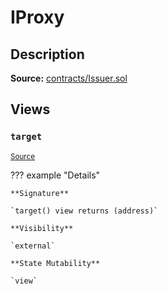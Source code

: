 # IProxy

## Description

**Source:** [contracts/Issuer.sol](https://github.com/Synthetixio/synthetix/tree/v2.97.2-alpha/contracts/Issuer.sol)

## Views

### `target`

<sub>[Source](https://github.com/Synthetixio/synthetix/tree/v2.97.2-alpha/contracts/Issuer.sol#L31)</sub>

??? example "Details"

    **Signature**

    `target() view returns (address)`

    **Visibility**

    `external`

    **State Mutability**

    `view`
